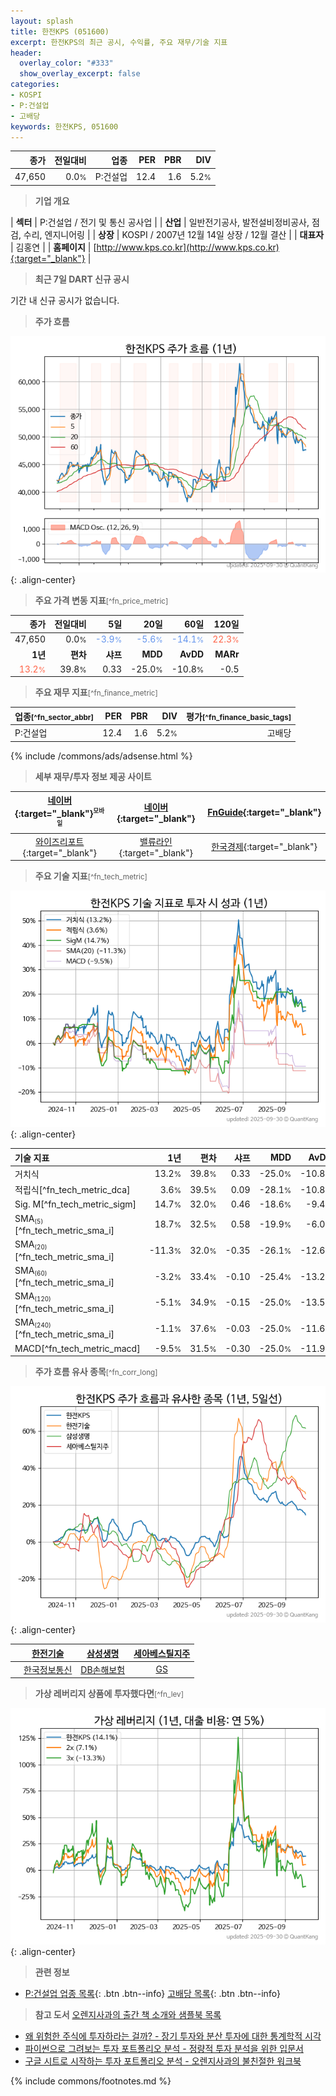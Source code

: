 ```yaml
---
layout: splash
title: 한전KPS (051600)
excerpt: 한전KPS의 최근 공시, 수익률, 주요 재무/기술 지표
header:
  overlay_color: "#333"
  show_overlay_excerpt: false
categories:
- KOSPI
- P:건설업
- 고배당
keywords: 한전KPS, 051600
---
```


| **종가** | **전일대비** | **업종** | **PER** | **PBR** | **DIV** |
| -------: | -----------: | -------: | ------: | ------: | ------: |
| 47,650 | 0.0<small>%</small> | P:건설업 | 12.4 | 1.6 | 5.2<small>%</small> |

<!-- more -->


> **기업 개요**<a id="company"></a>

| <span style="white-space:nowrap;">**섹터**</span> | P:건설업 / 전기 및 통신 공사업 |
| <span style="white-space:nowrap;">**산업**</span> | 일반전기공사, 발전설비정비공사, 점검, 수리, 엔지니어링 |
| <span style="white-space:nowrap;">**상장**</span> | KOSPI / 2007년 12월 14일 상장 / 12월 결산 |
| <span style="white-space:nowrap;">**대표자**</span> | 김홍연 |
| <span style="white-space:nowrap;">**홈페이지**</span> | [http://www.kps.co.kr](http://www.kps.co.kr){:target="_blank"} |


> **최근 7일 DART 신규 공시**<a id="dart"></a>

기간 내 신규 공시가 없습니다.


> **주가 흐름**<a id="price"></a>

![051600](/stock/images/051600.png){: .align-center}


> **주요 가격 변동 지표**<small>[^fn_price_metric]</small>

| **종가** | **전일대비** | **5일** | **20일** | **60일** | **120일** |
| -------: | -----------: | ------: | -------: | -------: | --------: |
| 47,650 | 0.0<small>%</small> | <span style="color: cornflowerblue">-3.9<small>%</small></span> | <span style="color: cornflowerblue">-5.6<small>%</small></span> | <span style="color: cornflowerblue">-14.1<small>%</small></span> | <span style="color: tomato">22.3<small>%</small></span> |
| **1년** | **편차** | **샤프** | **MDD** | **AvDD** | **MARr** |
| <span style="color: tomato">13.2<small>%</small></span> | 39.8<small>%</small> | 0.33 | -25.0<small>%</small> | -10.8<small>%</small> | -0.5 |


> **주요 재무 지표**<small>[^fn_finance_metric]</small>

| **업종**<small>[^fn_sector_abbr]</small> | **PER** | **PBR** | **DIV** | **평가**<small>[^fn_finance_basic_tags]</small> |
| :--------------------------------------- | ------: | ------: | ------: | ----------------------------------------------: |
| P:건설업 | 12.4 | 1.6 | 5.2<small>%</small> | 고배당 |



{% include /commons/ads/adsense.html %}

> **세부 재무/투자 정보 제공 사이트**

| [네이버](https://m.stock.naver.com/domestic/stock/051600/finance/summary){:target="_blank"}<sup><small>모바일</small></sup> | [네이버](https://finance.naver.com/item/coinfo.naver?code=051600){:target="_blank"} | [FnGuide](https://comp.fnguide.com/SVO2/ASP/SVD_Invest.asp?gicode=A051600&MenuYn=Y){:target="_blank"} |
| :---: | :---: | :---: |
| [와이즈리포트](https://comp.wisereport.co.kr/company/c1040001.aspx?cmp_cd=051600){:target="_blank"} | [밸류라인](https://www.valueline.co.kr/finance/summary/051600){:target="_blank"} | [한국경제](https://markets.hankyung.com/stock/051600/financial-summary){:target="_blank"} |


> **주요 기술 지표**<small>[^fn_tech_metric]</small>


![051600](/stock/images/051600_tech.png){: .align-center}

| **기술 지표** | **1년** | **편차** | **샤프** | **MDD** | **AvDD** |
| :------------ | ------: | -----------: | -------: | ------: | -------: |
| 거치식 | 13.2<small>%</small> | 39.8<small>%</small> | 0.33 | -25.0<small>%</small> | -10.8<small>%</small> |
| 적립식[^fn_tech_metric_dca] | 3.6<small>%</small> | 39.5<small>%</small> | 0.09 | -28.1<small>%</small> | -10.8<small>%</small> |
| Sig. M[^fn_tech_metric_sigm] | 14.7<small>%</small> | 32.0<small>%</small> | 0.46 | -18.6<small>%</small> | -9.4<small>%</small> |
| SMA<small><sub>(5)</sub></small>[^fn_tech_metric_sma_i] | 18.7<small>%</small> | 32.5<small>%</small> | 0.58 | -19.9<small>%</small> | -6.0<small>%</small> |
| SMA<small><sub>(20)</sub></small>[^fn_tech_metric_sma_i] | -11.3<small>%</small> | 32.0<small>%</small> | -0.35 | -26.1<small>%</small> | -12.6<small>%</small> |
| SMA<small><sub>(60)</sub></small>[^fn_tech_metric_sma_i] | -3.2<small>%</small> | 33.4<small>%</small> | -0.10 | -25.4<small>%</small> | -13.2<small>%</small> |
| SMA<small><sub>(120)</sub></small>[^fn_tech_metric_sma_i] | -5.1<small>%</small> | 34.9<small>%</small> | -0.15 | -25.0<small>%</small> | -13.5<small>%</small> |
| SMA<small><sub>(240)</sub></small>[^fn_tech_metric_sma_i] | -1.1<small>%</small> | 37.6<small>%</small> | -0.03 | -25.0<small>%</small> | -11.6<small>%</small> |
| MACD[^fn_tech_metric_macd] | -9.5<small>%</small> | 31.5<small>%</small> | -0.30 | -25.0<small>%</small> | -11.9<small>%</small> |


> **주가 흐름 유사 종목**<a id="corr"></a><small>[^fn_corr_long]</small>

![051600](/stock/images/051600_corr.png){: .align-center}

|       | [한전기술](/052690/) | [삼성생명](/032830/) | [세아베스틸지주](/001430/) |
| :---: | :------------------------------------: | :------------------------------------: | :------------------------------------: |
|       | [한국정보통신](/025770/) | [DB손해보험](/005830/) | [GS](/078930/) |


> **가상 레버리지 상품에 투자했다면**<a id="2x"></a><small>[^fn_lev]</small>

![051600](/stock/images/051600_2x.png){: .align-center}


> **관련 정보**

- [P:건설업 업종 목록](/stats/sector/kospi_업종_건설업_종목/){: .btn .btn--info} [고배당 목록](/fn/fn_high_div/){: .btn .btn--info}

> **참고 도서** [오렌지사과의 출간 책 소개와 샘플북 목록](https://kongdori.tistory.com/691)

- [왜 위험한 주식에 투자하라는 걸까? - 장기 투자와 분산 투자에 대한 통계학적 시각](https://kongdori.tistory.com/421)
- [파이썬으로 그려보는 투자 포트폴리오 분석  - 정량적 투자 분석을 위한 입문서](https://kongdori.tistory.com/643)
- [구글 시트로 시작하는 투자 포트폴리오 분석 - 오렌지사과의 불친절한 워크북](https://kongdori.tistory.com/449)


{% include commons/footnotes.md %}